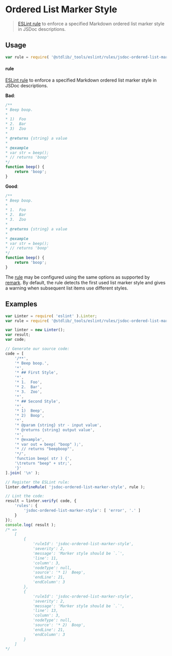 <!--

@license Apache-2.0

Copyright (c) 2018 The Stdlib Authors.

Licensed under the Apache License, Version 2.0 (the "License");
you may not use this file except in compliance with the License.
You may obtain a copy of the License at

   http://www.apache.org/licenses/LICENSE-2.0

Unless required by applicable law or agreed to in writing, software
distributed under the License is distributed on an "AS IS" BASIS,
WITHOUT WARRANTIES OR CONDITIONS OF ANY KIND, either express or implied.
See the License for the specific language governing permissions and
limitations under the License.

-->

# Ordered List Marker Style

> [ESLint rule][eslint-rules] to enforce a specified Markdown ordered list marker style in JSDoc descriptions.

<section class="intro">

</section>

<!-- /.intro -->

<section class="usage">

## Usage

```javascript
var rule = require( '@stdlib/_tools/eslint/rules/jsdoc-ordered-list-marker-style' );
```

#### rule

[ESLint rule][eslint-rules] to enforce a specified Markdown ordered list marker style in JSDoc descriptions.

**Bad**:

<!-- eslint-disable stdlib/jsdoc-ordered-list-marker-style, stdlib/jsdoc-markdown-remark -->

```javascript
/**
* Beep boop.
*
* 1)  Foo
* 2.  Bar
* 3)  Zoo
*
* @returns {string} a value
*
* @example
* var str = beep();
* // returns 'boop'
*/
function beep() {
    return 'boop';
}
```

**Good**:

```javascript
/**
* Beep boop.
*
* 1.  Foo
* 2.  Bar
* 3.  Zoo
*
* @returns {string} a value
*
* @example
* var str = beep();
* // returns 'boop'
*/
function beep() {
    return 'boop';
}
```

The [rule][eslint-rules] may be configured using the same options as supported by [remark][remark-lint-ordered-list-marker-style]. By default, the rule detects the first used list marker style and gives a warning when subsequent list items use different styles.

</section>

<!-- /.usage -->

<section class="examples">

## Examples

<!-- eslint no-undef: "error" -->

```javascript
var Linter = require( 'eslint' ).Linter;
var rule = require( '@stdlib/_tools/eslint/rules/jsdoc-ordered-list-marker-style' );

var linter = new Linter();
var result;
var code;

// Generate our source code:
code = [
    '/**',
    '* Beep boop.',
    '*',
    '* ## First Style',
    '*',
    '* 1.  Foo',
    '* 2.  Bar',
    '* 3.  Zoo',
    '*',
    '* ## Second Style',
    '*',
    '* 1)  Beep',
    '* 2)  Boop',
    '*',
    '* @param {string} str - input value',
    '* @returns {string} output value',
    '*',
    '* @example',
    '* var out = beep( "boop" );',
    '* // returns "beepboop"',
    '*/',
    'function beep( str ) {',
    '\treturn "beep" + str;',
    '}'
].join( '\n' );

// Register the ESLint rule:
linter.defineRule( 'jsdoc-ordered-list-marker-style', rule );

// Lint the code:
result = linter.verify( code, {
    'rules': {
        'jsdoc-ordered-list-marker-style': [ 'error', '.' ]
    }
});
console.log( result );
/* =>
    [
        {
            'ruleId': 'jsdoc-ordered-list-marker-style',
            'severity': 2,
            'message': 'Marker style should be `.`',
            'line': 11,
            'column': 3,
            'nodeType': null,
            'source': '* 1)  Beep',
            'endLine': 21,
            'endColumn': 3
        },
        {
            'ruleId': 'jsdoc-ordered-list-marker-style',
            'severity': 2,
            'message': 'Marker style should be `.`',
            'line': 13,
            'column': 3,
            'nodeType': null,
            'source': '* 2)  Boop',
            'endLine': 21,
            'endColumn': 3
        }
    ]
*/
```

</section>

<!-- /.examples -->

<!-- Section for related `stdlib` packages. Do not manually edit this section, as it is automatically populated. -->

<section class="related">

</section>

<!-- /.related -->

<!-- Section for all links. Make sure to keep an empty line after the `section` element and another before the `/section` close. -->

<section class="links">

[eslint-rules]: https://eslint.org/docs/developer-guide/working-with-rules

[remark-lint-ordered-list-marker-style]: https://github.com/remarkjs/remark-lint/tree/19150d94f89f7a0d94d083417890236d11839641/packages/remark-lint-ordered-list-marker-style

</section>

<!-- /.links -->
